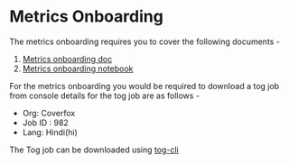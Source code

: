 # Metrics Onboarding 
The metrics onboarding requires you to cover the following documents - 
1. [Metrics onboarding doc](https://docs.google.com/document/d/1txL6Dq5qQdfvYxdU_3Z-Z6Rfu0WV_A_SgQz4EdVDEFM/edit?usp=sharing)
2. [Metrics onboarding notebook](https://github.com/Vernacular-ai/onboarding/blob/master/ml/ml-solutions/metrics_notebook.ipynb)

For the metrics onboarding you would be required to download a tog job from console details for the tog job are as follows - 
- Org: Coverfox 
- Job ID : 982 
- Lang: Hindi(hi)

The Tog job can be downloaded using [tog-cli](https://github.com/Vernacular-ai/tog-cli)